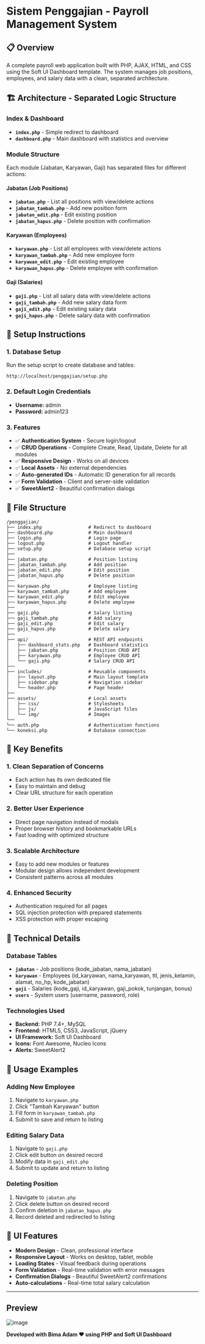 # Sistem Penggajian - Payroll Management System

## 📋 Overview

A complete payroll web application built with PHP, AJAX, HTML, and CSS using the Soft UI Dashboard template. The system manages job positions, employees, and salary data with a clean, separated architecture.

## 🏗️ Architecture - Separated Logic Structure

### **Index & Dashboard**

- **`index.php`** - Simple redirect to dashboard
- **`dashboard.php`** - Main dashboard with statistics and overview

### **Module Structure**

Each module (Jabatan, Karyawan, Gaji) has separated files for different actions:

#### **Jabatan (Job Positions)**

- **`jabatan.php`** - List all positions with view/delete actions
- **`jabatan_tambah.php`** - Add new position form
- **`jabatan_edit.php`** - Edit existing position
- **`jabatan_hapus.php`** - Delete position with confirmation

#### **Karyawan (Employees)**

- **`karyawan.php`** - List all employees with view/delete actions
- **`karyawan_tambah.php`** - Add new employee form
- **`karyawan_edit.php`** - Edit existing employee
- **`karyawan_hapus.php`** - Delete employee with confirmation

#### **Gaji (Salaries)**

- **`gaji.php`** - List all salary data with view/delete actions
- **`gaji_tambah.php`** - Add new salary data form
- **`gaji_edit.php`** - Edit existing salary data
- **`gaji_hapus.php`** - Delete salary data with confirmation

## 🚀 Setup Instructions

### 1. Database Setup

Run the setup script to create database and tables:

```
http://localhost/penggajian/setup.php
```

### 2. Default Login Credentials

- **Username:** admin
- **Password:** admin123

### 3. Features

- ✅ **Authentication System** - Secure login/logout
- ✅ **CRUD Operations** - Complete Create, Read, Update, Delete for all modules
- ✅ **Responsive Design** - Works on all devices
- ✅ **Local Assets** - No external dependencies
- ✅ **Auto-generated IDs** - Automatic ID generation for all records
- ✅ **Form Validation** - Client and server-side validation
- ✅ **SweetAlert2** - Beautiful confirmation dialogs

## 📁 File Structure

```
/penggajian/
├── index.php                 # Redirect to dashboard
├── dashboard.php             # Main dashboard
├── login.php                 # Login page
├── logout.php                # Logout handler
├── setup.php                 # Database setup script
├──
├── jabatan.php               # Position listing
├── jabatan_tambah.php        # Add position
├── jabatan_edit.php          # Edit position
├── jabatan_hapus.php         # Delete position
├──
├── karyawan.php              # Employee listing
├── karyawan_tambah.php       # Add employee
├── karyawan_edit.php         # Edit employee
├── karyawan_hapus.php        # Delete employee
├──
├── gaji.php                  # Salary listing
├── gaji_tambah.php           # Add salary
├── gaji_edit.php             # Edit salary
├── gaji_hapus.php            # Delete salary
├──
├── api/                      # REST API endpoints
│   ├── dashboard_stats.php   # Dashboard statistics
│   ├── jabatan.php           # Position CRUD API
│   ├── karyawan.php          # Employee CRUD API
│   └── gaji.php              # Salary CRUD API
├──
├── includes/                 # Reusable components
│   ├── layout.php            # Main layout template
│   ├── sidebar.php           # Navigation sidebar
│   └── header.php            # Page header
├──
├── assets/                   # Local assets
│   ├── css/                  # Stylesheets
│   ├── js/                   # JavaScript files
│   └── img/                  # Images
└──
└── auth.php                  # Authentication functions
└── koneksi.php               # Database connection
```

## 🎯 Key Benefits

### **1. Clean Separation of Concerns**

- Each action has its own dedicated file
- Easy to maintain and debug
- Clear URL structure for each operation

### **2. Better User Experience**

- Direct page navigation instead of modals
- Proper browser history and bookmarkable URLs
- Fast loading with optimized structure

### **3. Scalable Architecture**

- Easy to add new modules or features
- Modular design allows independent development
- Consistent patterns across all modules

### **4. Enhanced Security**

- Authentication required for all pages
- SQL injection protection with prepared statements
- XSS protection with proper escaping

## 🔧 Technical Details

### **Database Tables**

- **`jabatan`** - Job positions (kode_jabatan, nama_jabatan)
- **`karyawan`** - Employees (id_karyawan, nama_karyawan, ttl, jenis_kelamin, alamat, no_hp, kode_jabatan)
- **`gaji`** - Salaries (kode_gaji, id_karyawan, gaji_pokok, tunjangan, bonus)
- **`users`** - System users (username, password, role)

### **Technologies Used**

- **Backend:** PHP 7.4+, MySQL
- **Frontend:** HTML5, CSS3, JavaScript, jQuery
- **UI Framework:** Soft UI Dashboard
- **Icons:** Font Awesome, Nucleo Icons
- **Alerts:** SweetAlert2

## 📝 Usage Examples

### **Adding New Employee**

1. Navigate to `karyawan.php`
2. Click "Tambah Karyawan" button
3. Fill form in `karyawan_tambah.php`
4. Submit to save and return to listing

### **Editing Salary Data**

1. Navigate to `gaji.php`
2. Click edit button on desired record
3. Modify data in `gaji_edit.php`
4. Submit to update and return to listing

### **Deleting Position**

1. Navigate to `jabatan.php`
2. Click delete button on desired record
3. Confirm deletion in `jabatan_hapus.php`
4. Record deleted and redirected to listing

## 🎨 UI Features

- **Modern Design** - Clean, professional interface
- **Responsive Layout** - Works on desktop, tablet, mobile
- **Loading States** - Visual feedback during operations
- **Form Validation** - Real-time validation with error messages
- **Confirmation Dialogs** - Beautiful SweetAlert2 confirmations
- **Auto-calculations** - Real-time total salary calculation

---

## Preview

<img src="assets/img/login-bg.png" alt="image"></img>

**Developed with Bima Adam ❤️ using PHP and Soft UI Dashboard**
